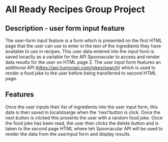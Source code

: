 # All Ready Recipes Group Project

## Description - user form input feature

The user-form input feature is a form which is presented on the first HTML page that the user can use to enter in the text of the ingredients they have available to use in recipes.
This user data entered into the input form is saved locaclly as a variable for the API Spoonacular to access and render data results for the user on HTML page 2.
The user input form features an additional API (https://api.humorapi.com/jokes/search) which is used to render a food joke to the user before being transferred to second HTML page.

## Features

Once the user inputs their list of ingredients into the user input form, this data is then saved in localstoarge when the 'next'button is click. Once the next button is clicked this presents the user with a random food joke. Once the food joke has been read, the user then clicks the delete button and is taken to the second page HTML where teh Spoonacular API will be used to render the data from the userinput form and display results.
